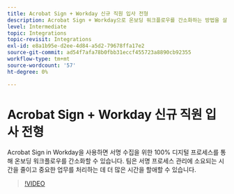 ```yaml
---
title: Acrobat Sign + Workday 신규 직원 입사 전형
description: Acrobat Sign + Workday으로 온보딩 워크플로우를 간소화하는 방법을 살펴보세요.
level: Intermediate
topic: Integrations
topic-revisit: Integrations
exl-id: e8a1b95e-d2ee-4d84-a5d2-79678ffa17e2
source-git-commit: ad54f7afa78b0fbb31eccf455723a8890cb92355
workflow-type: tm+mt
source-wordcount: '57'
ht-degree: 0%

---
```


# Acrobat Sign + Workday 신규 직원 입사 전형

Acrobat Sign in Workday을 사용하면 서명 수집을 위한 100% 디지털 프로세스를 통해 온보딩 워크플로우를 간소화할 수 있습니다. 팀은 서명 프로세스 관리에 소요되는 시간을 줄이고 중요한 업무를 처리하는 데 더 많은 시간을 할애할 수 있습니다.

>[!VIDEO](https://video.tv.adobe.com/v/3418984?quality=12&learn=on&hidetitle=true)